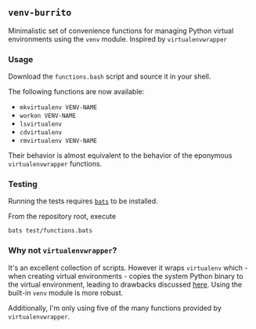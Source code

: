 ## `venv-burrito`

Minimalistic set of convenience functions for managing Python virtual environments using the `venv` module. Inspired by `virtualenvwrapper`

### Usage

Download the `functions.bash` script and source it in your shell.

The following functions are now available:

- `mkvirtualenv VENV-NAME`
- `workon VENV-NAME`
- `lsvirtualenv`
- `cdvirtualenv`
- `rmvirtualenv VENV-NAME`

Their behavior is almost equivalent to the behavior of the eponymous `virtualenvwrapper` functions.

### Testing

Running the tests requires [`bats`](https://github.com/bats-core/bats-core#load-share-common-code) to be installed.

From the repository root, execute

    bats test/functions.bats

### Why not `virtualenvwrapper`?

It's an excellent collection of scripts. However it wraps `virtualenv` which - when creating virtual environments - copies the system Python binary to the virtual environment, leading to drawbacks discussed [here](https://stackoverflow.com/a/47559925). Using the built-in `venv` module is more robust.

Additionally, I'm only using five of the many functions provided by `virtualenvwrapper`.
